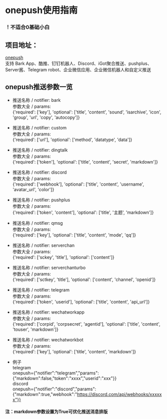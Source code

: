 # onepush使用指南  
### ！不适合0基础小白  

## 项目地址：  
[onepush](https://github.com/y1ndan/onepush)  
支持 Bark App、酷推、钉钉机器人、Discord、iGot聚合推送、pushplus、Server酱、Telegram robot、企业微信应用、企业微信机器人和自定义推送  

## onepush推送参数一览  
- 推送名称 / notifier: bark  
参数大全 / params:  
{'required': ['key'], 'optional': ['title', 'content', 'sound', 'isarchive', 'icon', 'group', 'url', 'copy', 'autocopy']}  
  
- 推送名称 / notifier: custom  
参数大全 / params:  
{'required': ['url'], 'optional': ['method', 'datatype', 'data']}  
  
- 推送名称 / notifier: dingtalk  
参数大全 / params:  
{'required': ['token'], 'optional': ['title', 'content', 'secret', 'markdown']}  
  
- 推送名称 / notifier: discord  
参数大全 / params:  
{'required': ['webhook'], 'optional': ['title', 'content', 'username', 'avatar_url', 'color']}  
  
- 推送名称 / notifier: pushplus  
参数大全 / params:  
{'required': ['token', 'content'], 'optional': ['title', '‎主题‎', 'markdown']}  
  
- 推送名称 / notifier: qmsg  
参数大全 / params:  
{'required': ['key'], 'optional': ['title', 'content', 'mode', 'qq']}  
  
- 推送名称 / notifier: serverchan  
参数大全 / params:  
{'required': ['sckey', 'title'], 'optional': ['content']}  
  
- 推送名称 / notifier: serverchanturbo  
参数大全 / params:  
{'required': ['sctkey', 'title'], 'optional': ['content', 'channel', 'openid']}  
  
- 推送名称 / notifier: telegram  
参数大全 / params:  
{'required': ['token', 'userid'], 'optional': ['title', 'content', 'api_url']}  
  
- 推送名称 / notifier: wechatworkapp  
参数大全 / params:  
{'required': ['corpid', 'corpsecret', 'agentid'], 'optional': ['title', 'content', 'touser', 'markdown']}  
  
- 推送名称 / notifier: wechatworkbot  
参数大全 / params:  
{'required': ['key'], 'optional': ['title', 'content', 'markdown']}  
  
- 例子  
telegram  
onepush={"notifier":"telegram","params":{"markdown":false,"token":"xxxx","userid":"xxx"}}  
discord  
onepush={"notifier":"discord","params":{"markdown":true,"webhook":"https://discord.com/api/webhooks/xxxxxx"}}  
  
#### 注：markdown参数设置为True可优化推送消息排版  
